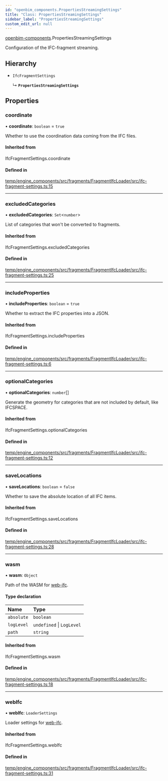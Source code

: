 ```yaml
---
id: "openbim_components.PropertiesStreamingSettings"
title: "Class: PropertiesStreamingSettings"
sidebar_label: "PropertiesStreamingSettings"
custom_edit_url: null
---
```


[openbim-components](../modules/openbim_components.md).PropertiesStreamingSettings

Configuration of the IFC-fragment streaming.

## Hierarchy

- `IfcFragmentSettings`

  ↳ **`PropertiesStreamingSettings`**

## Properties

### coordinate

• **coordinate**: `boolean` = `true`

Whether to use the coordination data coming from the IFC files.

#### Inherited from

IfcFragmentSettings.coordinate

#### Defined in

[temp/engine_components/src/fragments/FragmentIfcLoader/src/ifc-fragment-settings.ts:15](https://github.com/ThatOpen/engine_components/blob/31b6f97/src/fragments/FragmentIfcLoader/src/ifc-fragment-settings.ts#L15)

---

### excludedCategories

• **excludedCategories**: `Set`<`number`\>

List of categories that won't be converted to fragments.

#### Inherited from

IfcFragmentSettings.excludedCategories

#### Defined in

[temp/engine_components/src/fragments/FragmentIfcLoader/src/ifc-fragment-settings.ts:25](https://github.com/ThatOpen/engine_components/blob/31b6f97/src/fragments/FragmentIfcLoader/src/ifc-fragment-settings.ts#L25)

---

### includeProperties

• **includeProperties**: `boolean` = `true`

Whether to extract the IFC properties into a JSON.

#### Inherited from

IfcFragmentSettings.includeProperties

#### Defined in

[temp/engine_components/src/fragments/FragmentIfcLoader/src/ifc-fragment-settings.ts:6](https://github.com/ThatOpen/engine_components/blob/31b6f97/src/fragments/FragmentIfcLoader/src/ifc-fragment-settings.ts#L6)

---

### optionalCategories

• **optionalCategories**: `number`[]

Generate the geometry for categories that are not included by default,
like IFCSPACE.

#### Inherited from

IfcFragmentSettings.optionalCategories

#### Defined in

[temp/engine_components/src/fragments/FragmentIfcLoader/src/ifc-fragment-settings.ts:12](https://github.com/ThatOpen/engine_components/blob/31b6f97/src/fragments/FragmentIfcLoader/src/ifc-fragment-settings.ts#L12)

---

### saveLocations

• **saveLocations**: `boolean` = `false`

Whether to save the absolute location of all IFC items.

#### Inherited from

IfcFragmentSettings.saveLocations

#### Defined in

[temp/engine_components/src/fragments/FragmentIfcLoader/src/ifc-fragment-settings.ts:28](https://github.com/ThatOpen/engine_components/blob/31b6f97/src/fragments/FragmentIfcLoader/src/ifc-fragment-settings.ts#L28)

---

### wasm

• **wasm**: `Object`

Path of the WASM for [web-ifc](https://github.com/ThatOpen/engine_web-ifc).

#### Type declaration

| Name       | Type                      |
| :--------- | :------------------------ |
| `absolute` | `boolean`                 |
| `logLevel` | `undefined` \| `LogLevel` |
| `path`     | `string`                  |

#### Inherited from

IfcFragmentSettings.wasm

#### Defined in

[temp/engine_components/src/fragments/FragmentIfcLoader/src/ifc-fragment-settings.ts:18](https://github.com/ThatOpen/engine_components/blob/31b6f97/src/fragments/FragmentIfcLoader/src/ifc-fragment-settings.ts#L18)

---

### webIfc

• **webIfc**: `LoaderSettings`

Loader settings for [web-ifc](https://github.com/ThatOpen/engine_web-ifc).

#### Inherited from

IfcFragmentSettings.webIfc

#### Defined in

[temp/engine_components/src/fragments/FragmentIfcLoader/src/ifc-fragment-settings.ts:31](https://github.com/ThatOpen/engine_components/blob/31b6f97/src/fragments/FragmentIfcLoader/src/ifc-fragment-settings.ts#L31)
